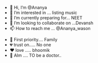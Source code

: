 - 👋 Hi, I’m @Ananya
- 👀 I’m interested in ... listing music 
- 🌱 I’m currently preparing for... NEET
- 💞️ I’m looking to collaborate on ...Devansh
- 📫 How to reach me ... @Ananya_wason

<!---
DarKalexoo/DarKalexoo is a ✨ special ✨ repository because its `README.md` (this file) appears on your GitHub profile.
You can click the Preview link to take a look at your changes.
--->
- 🙂 First priority.... Family
- 💔 trust on..... No one
- ♥️ love ..... bhoomik
- 🎯 AIm .... TO be a doctor..
  <!---
DarKalexoo/DarKalexoo is a ✨ special ✨ repository because its `README.md` (this file) appears on your GitHub profile.
You can click the Preview link to take a look at your changes.
--->
